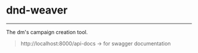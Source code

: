 # dnd-weaver
---

The dm's campaign creation tool.

> http://localhost:8000/api-docs ->
> for swagger documentation
